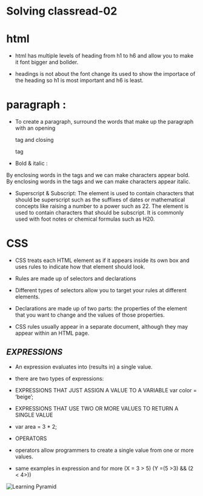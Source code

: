 # **Solving classread-02**
# **html**
* html has multiple levels of heading from h1 to h6 and allow you to make it font bigger and bollder.

- headings is not about the font change its used to show the importace of the heading so h1 is most important and h6 is least.

# paragraph :
- To create a paragraph, surround the words that make up the paragraph with an opening <p>tag and closing </p> tag

* Bold & italic :

By enclosing words in the tags and we can make characters appear bold.
By enclosing words in the tags and we can make characters appear italic.
* Superscript & Subscript:
The element is used to contain characters that should be superscript such as the suffixes of dates or mathematical concepts like raising a number to a power such as 22.
The element is used to contain characters that should be subscript. It is commonly used with foot notes or chemical formulas such as H20.

# **CSS**
- CSS treats each HTML element as if it appears inside its own box and uses rules to indicate how that element should look.

- Rules are made up of selectors and declarations

- Different types of selectors allow you to target your rules at different elements.

- Declarations are made up of two parts:
the properties of the element that you want to change
and the values of those properties.
- CSS rules usually appear in a separate document, although they may appear within an HTML page.


 ## *EXPRESSIONS*
- An expression evaluates into (results in) a single value.

* there are two types of expressions:
- EXPRESSIONS THAT JUST ASSIGN A VALUE TO A VARIABLE
  var color = ‘beige’;
- EXPRESSIONS THAT USE TWO OR MORE VALUES TO RETURN A SINGLE VALUE
- var area = 3 * 2;
- OPERATORS
- operators allow programmers to create a single value from one or more values.

- same examples in expression and for more
(X = 3 > 5)
(Y =(5 >3) && (2 < 4>))

![Learning Pyramid](http://oer.nios.ac.in/wiki/images/3/3b/Javascript3.png)